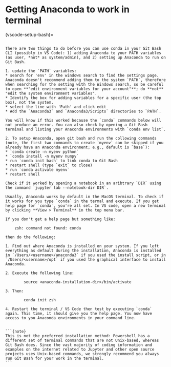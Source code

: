 # Getting Anaconda to work in terminal
(vscode-setup-bash)=
````{tab} Windows - Git Bash (preferred)

There are two things to do before you can use conda in your Git Bash CLI (possibly in VS Code): 1) adding Anaconda to your PATH variables (as user, *not* as system/admin), and 2) setting up Anaconda to run on Git Bash.

1. update the `PATH` variables: 
* search for 'env' in the windows search to find the settings page. Anaconda doesn't recommend adding them to the system `PATH`, therefore when searching for the setting with the Windows search, so be careful to open **"edit environment variables for your account"**; do **not** "edit the system environment variables". 
* Identify the box for adding variables for a specific user (the top box), not the system. 
* select the line with 'Path' and click edit
* Add the `Anaconda3` and `Anaconda3/Scripts` directories to `PATH`.

You will know if this worked because the `conda` commands below will not produce an error. You can also check by opening a Git Bash terminal and listing your Anaconda environments with `conda env list`.

2. To setup Anaconda, open git bash and run the collowing commands (note, the first two commands to create `myenv` can be skipped if you already have an Anaconda environment; e.g., default is `base`):
* `conda create -n myenv python`  
* `conda install -n myenv numpy`  
* run `conda init bash` to link conda to Git Bash
* restart shell (type `exit` to close)
* run `conda activate myenv` 
* restart shell

Check if it worked by opening a notebook in an aribtrary `DIR` using the command `jupyter lab --notebook-dir DIR`.
````
````{tab} MacOS
Usually, Anaconda works by default in the MacOS terminal. To check if it works for you type `conda` in the termal and execute. If you get help page for `conda`, you're all set. In VS code, open a new terminal by clicking **View > Terminal** in the top menu bar.

If you don't get a help page but something like:

    zsh: command not found: conda

then do the following:

1. Find out where Anaconda is installed on your system. If you left everything as default during the installation, Anaconda is installed in `/Users/<username>/anaconda3` if you used the install script, or in `/Users/<username>/opt` if you used the graphical interface to install Anaconda.

2. Execute the following line:

        source <anaconda-installation-dir>/bin/activate

3. Then:

        conda init zsh

4. Restart the terminal / VS Code then test by executing `conda` again. This time, it should give you the help page. You now have access to you Anaconda environments in your command line.
````
````{tab} Windows - Powershell

```{note}
This is not the preferred installation method: Powershell has a different set of terminal commands that are not Unix-based, whereas Git Bash does. Since the vast majority of coding information and examples on the internet related to Jupyter and other open source projects uses Unix-based commands, we strongly recommend you always run Git Bash for your work in the terminal.
``` 
````